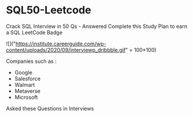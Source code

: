 # SQL50-Leetcode
Crack SQL Interview in 50 Qs - Answered
Complete this Study Plan to earn a SQL LeetCode Badge

![]("https://institute.careerguide.com/wp-content/uploads/2020/09/interviewp_dribbble.gif" = 100*100)

Companies such as :
* Google
* Salesforce
* Walmart
* Metaverse
* Microsoft

Asked these Questions in Interviews
